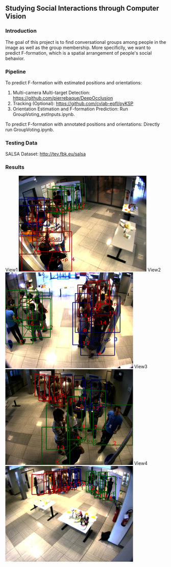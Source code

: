 ## Studying Social Interactions through Computer Vision

### Introduction
The goal of this project is to find conversational groups among people in the image as well as the group membership.
More specificlly, we want to predict F-formation, which is a spatial arrangement of people's social behavior.

### Pipeline
To predict F-formation with estimated positions and orientations:
1. Multi-camera Multi-target Detection: https://github.com/pierrebaque/DeepOcclusion
2. Tracking (Optional): https://github.com/cvlab-epfl/pyKSP
3. Orientation Estimation and F-formation Prediction: Run GroupVoting_estInputs.ipynb.

To predict F-formation with annotated positions and orientations:
Directly run GroupVoting.ipynb.

### Testing Data
SALSA Dataset: http://tev.fbk.eu/salsa

### Results
View1
<img src="./results_social_img/GTffResults_cam0_fid0.png" alt="View1" width="400px"/>
View2
<img src="./results_social_img/GTffResults_cam1_fid0.png" alt="View2" width="400px"/>
View3
<img src="./results_social_img/GTffResults_cam2_fid0.png" alt="View3" width="400px"/>
View4
<img src="./results_social_img/GTffResults_cam3_fid0.png" alt="View4" width="400px"/>
